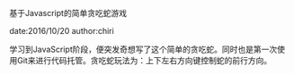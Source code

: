 基于Javascript的简单贪吃蛇游戏

date:2016/10/20
author:chiri

学习到JavaScript阶段，便突发奇想写了这个简单的贪吃蛇。同时也是第一次使用Git来进行代码托管。贪吃蛇玩法为：上下左右方向键控制蛇的前行方向。